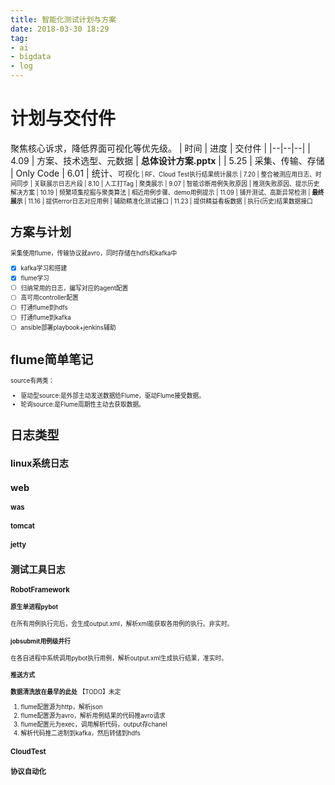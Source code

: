 ```yaml
---
title: 智能化测试计划与方案
date: 2018-03-30 18:29
tag:
- ai
- bigdata
- log
---
```

# 计划与交付件
聚焦核心诉求，降低界面可视化等优先级。
| 时间 | 进度 | 交付件 |
|--|--|--|
| 4.09 | 方案、技术选型、元数据 | **总体设计方案.pptx** |
| 5.25 | 采集、传输、存储 | Only Code
| 6.01 | 统计、<small>可视化<small> | RF、Cloud Test执行结果统计展示
| 7.20 | 整合被测应用日志、时间同步 | 关联展示日志片段
| 8.10 | 人工打Tag | 聚类展示
| 9.07 | 智能诊断用例失败原因 | 推测失败原因、提示历史解决方案
| 10.19 | 频繁项集挖掘与聚类算法 | 相近用例步骤、demo用例提示
| 11.09 | 铺开测试、高斯异常检测 | **最终展示**
| 11.16 | 提供error日志对应用例 | 辅助精准化测试接口
| 11.23 | 提供精益看板数据 | 执行(历史)结果数据接口

# 方案与计划
采集使用flume，传输协议就avro，同时存储在hdfs和kafka中

 - [x] kafka学习和搭建
 - [x] flume学习
 - [ ] 归纳常用的日志，编写对应的agent配置
 - [ ] 高可用controller配置
 - [ ] 打通flume到hdfs
 - [ ] 打通flume到kafka
 - [ ] ansible部署playbook+jenkins辅助

# flume简单笔记
source有两类：
- 驱动型source:是外部主动发送数据给Flume，驱动Flume接受数据。
- 轮询source:是Flume周期性主动去获取数据。

# 日志类型
## linux系统日志

## web
### was
### tomcat
### jetty

## 测试工具日志
### RobotFramework
#### 原生单进程pybot
在所有用例执行完后，会生成output.xml，解析xml能获取各用例的执行。非实时。
#### jobsubmit用例级并行
在各自进程中系统调用pybot执行用例，解析output.xml生成执行结果，准实时。
#### 推送方式
**数据清洗放在最早的此处**
【TODO】未定
1. flume配置源为http，解析json
2. flume配置源为avro，解析用例结果的代码推avro请求
3. flume配置元为exec，调用解析代码，output存chanel
4. 解析代码推二进制到kafka，然后转储到hdfs

### CloudTest
### 协议自动化
